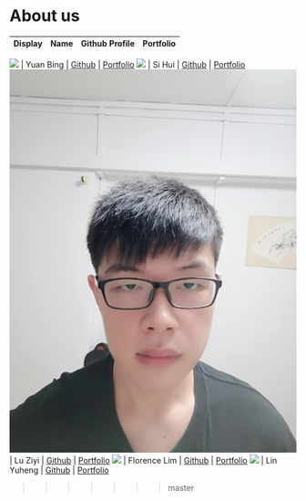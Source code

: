 # About us

Display | Name | Github Profile | Portfolio 
--------|:----:|:--------------:|:---------:

![](https://via.placeholder.com/100.png?text=Photo) | Yuan Bing | [Github](https://github.com/farice9) | [Portfolio](docs/team/johndoe.md)
![](https://via.placeholder.com/100.png?text=Photo) | Si Hui | [Github](https://github.com/lingsihui) | [Portfolio](docs/team/johndoe.md)
![](Images/TeamPhotos/luziyi.png) | Lu Ziyi | [Github](https://github.com/luziyi9898) | [Portfolio](docs/team/luziyi9898.md)
![](https://via.placeholder.com/100.png?text=Photo) | Florence Lim | [Github](https://github.com/hailqueenflo) | [Portfolio](docs/team/johndoe.md)
![](https://via.placeholder.com/100.png?text=Photo) | Lin Yuheng | [Github](https://github.com/slightlyharp) | [Portfolio](docs/team/johndoe.md)
>>>>>>> master
